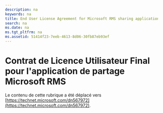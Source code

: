 ```yaml
---
description: na
keywords: na
title: End User License Agreement for Microsoft RMS sharing application
search: na
ms.date: na
ms.tgt_pltfrm: na
ms.assetid: 51414f23-7eeb-4613-8d06-30fb87eb93ef
---
```

# Contrat de Licence Utilisateur Final pour l&#39;application de partage Microsoft RMS
Le contenu de cette rubrique a été déplacé vers [https://technet.microsoft.com/dn567972](https://technet.microsoft.com/dn567972).

